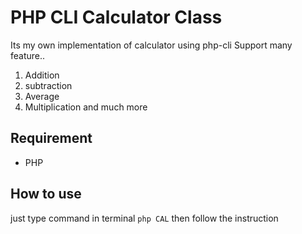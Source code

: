 # PHP CLI Calculator Class
Its my own implementation of calculator using php-cli
Support many feature..
1. Addition
2. subtraction
3. Average
4. Multiplication
and much more

## Requirement
- PHP

## How to use
just type command in terminal ```php CAL```
then follow the instruction
